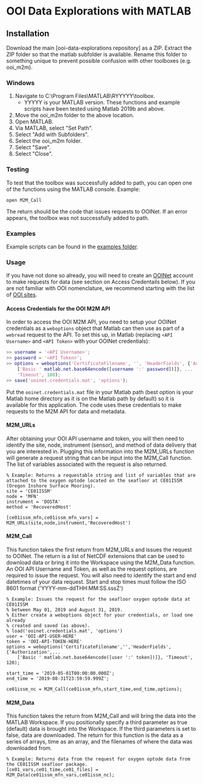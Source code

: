 # OOI Data Explorations with MATLAB

## Installation

Download the main [ooi-data-explorations repository] as a ZIP.
Extract the ZIP folder so that the matlab subfolder is available.
Rename this folder to something unique to prevent possible confusion with other toolboxes (e.g. ooi_m2m).

### Windows
1. Navigate to C:\Program Files\MATLAB\RYYYYY\toolbox. 
	- YYYYY is your MATLAB version. These functions and example scripts have been tested using Matlab 2019b and above.  
2. Move the ooi_m2m folder to the above location.
3. Open MATLAB.
4. Via MATLAB, select "Set Path".
5. Select "Add with Subfolders".
6. Select the ooi_m2m folder.
7. Select "Save".
8. Select "Close".

### Testing
To test that the toolbox was successfully added to path, you can open one of the functions using the MATLAB console. Example: 

 ```
 open M2M_Call
 ```

The return should be the code that issues requests to OOINet. If an error appears, the toolbox was not successfully added to path.


### Examples
Example scripts can be found in the [examples folder](https://github.com/oceanobservatories/ooi-data-explorations/tree/master/matlab/examples).

### Usage
If you have not done so already, you will need to create an [OOINet](https://ooinet.oceanobservatories.org/) account to make requests for data
(see section on Access Credentails below). If you are not familiar with OOI nomenclature, we recommend starting with the list of 
[OOI sites](https://oceanobservatories.org/site-list/).

#### Access Credentials for the OOI M2M API
In order to access the OOI M2M API, you need to setup your OOINet credentials as
a `weboptions` object that Matlab can then use as part of a `webread` request
to the API.  To set this up, in Matlab (replacing `<API Username>` and 
`<API Token>` with your OOINet credentials):

``` matlab
>> username = '<API Username>';
>> password = '<API Token>';
>> options = weboptions('CertificateFilename', '', 'HeaderFields', {'Authorization', ...
    ['Basic ' matlab.net.base64encode([username ':' password])]}, ...
    'Timeout', 180);
>> save('ooinet.credentials.mat', 'options');
```

Put the `ooinet.credentials.mat` file in your Matlab path (best option is your
Matlab home directory as it is on the Matlab path by default) so it is available
for this application. The code uses these credentials to make requests to the M2M
API for data and metadata.

#### M2M_URLs
After obtaining your OOI API username and token, you will then need to identify the site, node, instrument (sensor), and method of data delivery that you are interested in. 
Plugging this information into the M2M_URLs function will generate a request string that can be input into the M2M_Call function. The list of variables associated with the request is also returned.

```
% Example: Returns a requestable string and list of variables that are attached to the oxygen optode located on the seafloor at CE01ISSM (Oregon Inshore Surface Mooring).
site = 'CE01ISSM'
node = 'MFN'
instrument = 'DOSTA'
method = 'RecoveredHost'

[ce01issm_mfn,ce01issm_mfn_vars] = M2M_URLs(site,node,instrument,'RecoveredHost')
```

#### M2M_Call

This function takes the first return from M2M_URLs and issues the request to OOINet. The return is a list of NetCDF extensions that can be used to download data or bring it into the Workspace using the M2M_Data function.
An OOI API Username and Token, as well as the request options, are required to issue the request. You will also need to identify the start and end datetimes of your data request.
Start and stop times must follow the ISO 8601 format ('YYYY-mm-ddTHH:MM:SS.sssZ')

```
% Example: Issues the request for the seafloor oxygen optode data at CE01ISSM 
% between May 01, 2019 and August 31, 2019.
% Either create a weboptions object for your credentials, or load one already
% created and saved (as above).
% load('ooinet.credentials.mat', 'options')
user = 'OOI-API-USER-HERE'
token = 'OOI-API-TOKEN-HERE'
options = weboptions('CertificateFilename','','HeaderFields',{'Authorization',...
    ['Basic ' matlab.net.base64encode([user ':' token])]}, 'Timeout', 120);

start_time = '2019-05-01T00:00:00.000Z'; 
end_time = '2019-08-31T23:59:59.999Z';

ce01issm_nc = M2M_Call(ce01issm_mfn,start_time,end_time,options);  
```

#### M2M_Data
This function takes the return from M2M_Call and will bring the data into the MATLAB Workspace. If you positionally specify a third parameter as true (default) data is brought into the Workspace. 
If the third parameters is set to false, data are downloaded. 
The return for this function is the data as a series of arrays, time as an array, and the filenames of where the data was downloaded from.

```
% Example: Returns data from the request for oxygen optode data from the CE01ISSM seafloor package.
[ce01_vars,ce01_time,ce01_files] = M2M_Data(ce01issm_mfn_vars,ce01issm_nc);
```

